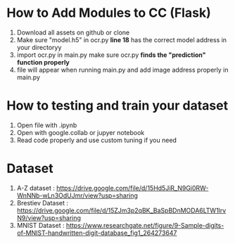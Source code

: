 # How to Add Modules to CC (Flask)
1. Download all assets on github or clone
2. Make sure "model.h5" in ocr.py **line 18** has the correct model address in your directoryy
3. import ocr.py in main.py make sure ocr.py **finds the "prediction" function properly**
4. file will appear when running main.py and add image address properly in main.py

# How to testing and train your dataset
1. Open file with .ipynb
2. Open with google.collab or jupyer notebook
3. Read code properly and use custom tuning if you need

# Dataset
1. A-Z dataset : https://drive.google.com/file/d/15Hd5JiR_N9Gi0RW-WnNNb-wLn3OdUJmr/view?usp=sharing
2. Brestiev Dataset : https://drive.google.com/file/d/15ZJm3p2qBK_BaSpBDnMODA6LTW1lrvN9/view?usp=sharing
3. MNIST Dataset : https://www.researchgate.net/figure/9-Sample-digits-of-MNIST-handwritten-digit-database_fig1_264273647
